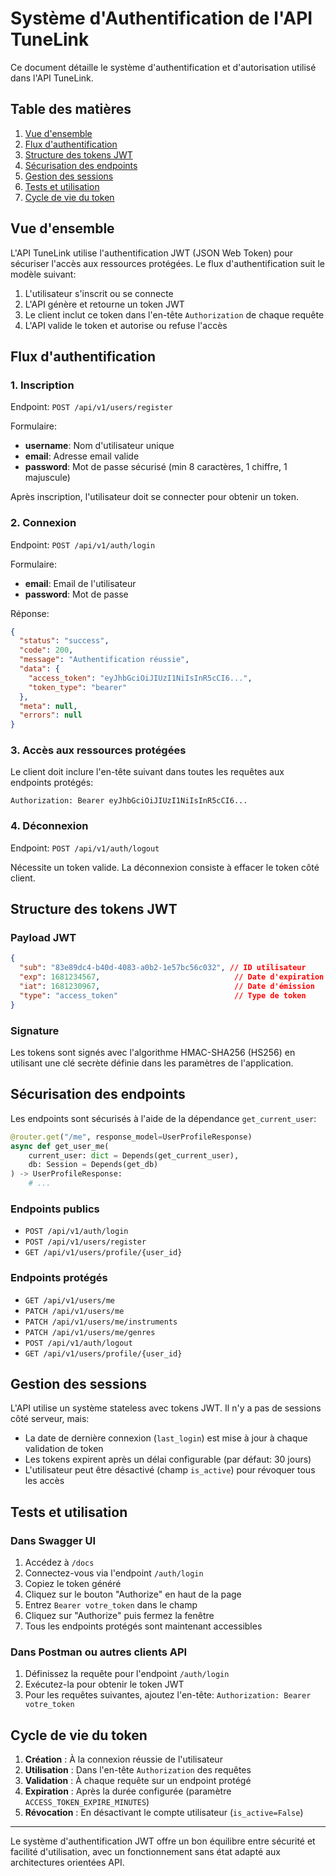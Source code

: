 # Système d'Authentification de l'API TuneLink

Ce document détaille le système d'authentification et d'autorisation utilisé dans l'API TuneLink.

## Table des matières

1. [Vue d'ensemble](#vue-densemble)
2. [Flux d'authentification](#flux-dauthentification)
3. [Structure des tokens JWT](#structure-des-tokens-jwt)
4. [Sécurisation des endpoints](#sécurisation-des-endpoints)
5. [Gestion des sessions](#gestion-des-sessions)
6. [Tests et utilisation](#tests-et-utilisation)
7. [Cycle de vie du token](#cycle-de-vie-du-token)

## Vue d'ensemble

L'API TuneLink utilise l'authentification JWT (JSON Web Token) pour sécuriser l'accès aux ressources protégées. Le flux d'authentification suit le modèle suivant:

1. L'utilisateur s'inscrit ou se connecte
2. L'API génère et retourne un token JWT
3. Le client inclut ce token dans l'en-tête `Authorization` de chaque requête
4. L'API valide le token et autorise ou refuse l'accès

## Flux d'authentification

### 1. Inscription

Endpoint: `POST /api/v1/users/register`

Formulaire:
- **username**: Nom d'utilisateur unique
- **email**: Adresse email valide
- **password**: Mot de passe sécurisé (min 8 caractères, 1 chiffre, 1 majuscule)

Après inscription, l'utilisateur doit se connecter pour obtenir un token.

### 2. Connexion

Endpoint: `POST /api/v1/auth/login`

Formulaire:
- **email**: Email de l'utilisateur
- **password**: Mot de passe

Réponse:
```json
{
  "status": "success",
  "code": 200,
  "message": "Authentification réussie",
  "data": {
    "access_token": "eyJhbGciOiJIUzI1NiIsInR5cCI6...",
    "token_type": "bearer"
  },
  "meta": null,
  "errors": null
}
```

### 3. Accès aux ressources protégées

Le client doit inclure l'en-tête suivant dans toutes les requêtes aux endpoints protégés:

```
Authorization: Bearer eyJhbGciOiJIUzI1NiIsInR5cCI6...
```

### 4. Déconnexion

Endpoint: `POST /api/v1/auth/logout`

Nécessite un token valide. La déconnexion consiste à effacer le token côté client.

## Structure des tokens JWT

### Payload JWT

```json
{
  "sub": "83e89dc4-b40d-4083-a0b2-1e57bc56c032", // ID utilisateur
  "exp": 1681234567,                              // Date d'expiration
  "iat": 1681230967,                              // Date d'émission
  "type": "access_token"                          // Type de token
}
```

### Signature

Les tokens sont signés avec l'algorithme HMAC-SHA256 (HS256) en utilisant une clé secrète définie dans les paramètres de l'application.

## Sécurisation des endpoints

Les endpoints sont sécurisés à l'aide de la dépendance `get_current_user`:

```python
@router.get("/me", response_model=UserProfileResponse)
async def get_user_me(
    current_user: dict = Depends(get_current_user),
    db: Session = Depends(get_db)
) -> UserProfileResponse:
    # ...
```

### Endpoints publics

- `POST /api/v1/auth/login`
- `POST /api/v1/users/register`
- `GET /api/v1/users/profile/{user_id}`

### Endpoints protégés

- `GET /api/v1/users/me`
- `PATCH /api/v1/users/me`
- `PATCH /api/v1/users/me/instruments`
- `PATCH /api/v1/users/me/genres`
- `POST /api/v1/auth/logout`
- `GET /api/v1/users/profile/{user_id}`

## Gestion des sessions

L'API utilise un système stateless avec tokens JWT. Il n'y a pas de sessions côté serveur, mais:

- La date de dernière connexion (`last_login`) est mise à jour à chaque validation de token
- Les tokens expirent après un délai configurable (par défaut: 30 jours)
- L'utilisateur peut être désactivé (champ `is_active`) pour révoquer tous les accès

## Tests et utilisation

### Dans Swagger UI

1. Accédez à `/docs`
2. Connectez-vous via l'endpoint `/auth/login`
3. Copiez le token généré
4. Cliquez sur le bouton "Authorize" en haut de la page
5. Entrez `Bearer votre_token` dans le champ
6. Cliquez sur "Authorize" puis fermez la fenêtre
7. Tous les endpoints protégés sont maintenant accessibles

### Dans Postman ou autres clients API

1. Définissez la requête pour l'endpoint `/auth/login`
2. Exécutez-la pour obtenir le token JWT
3. Pour les requêtes suivantes, ajoutez l'en-tête: `Authorization: Bearer votre_token`

## Cycle de vie du token

1. **Création** : À la connexion réussie de l'utilisateur
2. **Utilisation** : Dans l'en-tête `Authorization` des requêtes
3. **Validation** : À chaque requête sur un endpoint protégé
4. **Expiration** : Après la durée configurée (paramètre `ACCESS_TOKEN_EXPIRE_MINUTES`)
5. **Révocation** : En désactivant le compte utilisateur (`is_active=False`)

---

Le système d'authentification JWT offre un bon équilibre entre sécurité et facilité d'utilisation, avec un fonctionnement sans état adapté aux architectures orientées API.